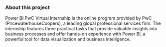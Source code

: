 ### About this project

Power BI PwC Virtual Internship is the online program provided by PwC (PricewaterhouseCoopers), a leading global professional services firm.
The internship features three practical tasks that provide valuable insights into business processes and offer hands-on experience with Power BI, a powerful tool for data visualization and business intelligence.
